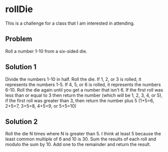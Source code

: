 # rollDie
This is a challenge for a class that I am interested in attending.

## Problem
Roll a number 1-10 from a six-sided die.

## Solution 1
Divide the numbers 1-10 in half. Roll the die. If 1, 2, or 3 is rolled, it represents the numbers 1-5. If 4, 5, or 6 is rolled, it represents the numbers 6-10. Roll the die again until you get a number that isn't 6. If the first roll was less than or equal to 3 then return the number (which will be 1, 2, 3, 4, or 5), if the first roll was greater than 3, then return the number plus 5 (1+5=6, 2+5=7, 3+5=8, 4+5=9, or 5+5=10)

## Solution 2
Roll the die N times where N is greater than 5. I think at least 5 because the least common multiple of 6 and 10 is 30. Sum the results of each roll and modulo the sum by 10. Add one to the remainder and return the result.
